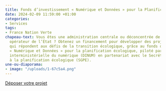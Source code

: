 ```yaml
---
title: Fonds d’investissement « Numérique et Données » pour la Planification écologique
date: 2024-02-09 11:59:00 +01:00
categories:
- Services
tags:
- France Nation Verte
chapeau-text: Vous êtes une administration centrale ou déconcentrée de l’État ou un
  opérateur de l’État ? Obtenez un financement pour développer des projets numériques
  qui répondent aux défis de la transition écologique, grâce au fonds d’investissement
  « Numérique et Données » pour la planification écologique, piloté par la direction
  interministérielle du numérique (DINUM) en partenariat avec le Secrétariat général
  à la planification écologique (SGPE).
une-ou-diaporama:
- image: "/uploads/1-67c5a4.png"
---
```


<div class="lien-important"><p><a href="https://numerique.gouv.fr/espace-presse/fonds-dinvestissement-numerique-et-donnees-pour-la-planification-ecologique/">Déposer votre projet</a></p></div>